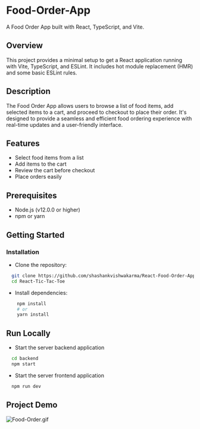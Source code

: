 # Food-Order-App

A Food Order App built with React, TypeScript, and Vite.

## Overview

This project provides a minimal setup to get a React application running with Vite, TypeScript, and
ESLint. It includes hot module replacement (HMR) and some basic ESLint rules.

## Description

The Food Order App allows users to browse a list of food items, add selected items to a cart, and
proceed to checkout to place their order. It's designed to provide a seamless and efficient food
ordering experience with real-time updates and a user-friendly interface.

## Features

- Select food items from a list
- Add items to the cart
- Review the cart before checkout
- Place orders easily

## Prerequisites

- Node.js (v12.0.0 or higher)
- npm or yarn

## Getting Started

### Installation

- Clone the repository:

```bash
  git clone https://github.com/shashankvishwakarma/React-Food-Order-App.git
  cd React-Tic-Tac-Toe
```

- Install dependencies:

```bash
    npm install
    # or
    yarn install
```

## Run Locally

- Start the server backend application

```bash
  cd backend
  npm start
```

- Start the server frontend application

```bash
  npm run dev
```

## Project Demo

![Food-Order.gif](Food-Order.gif)